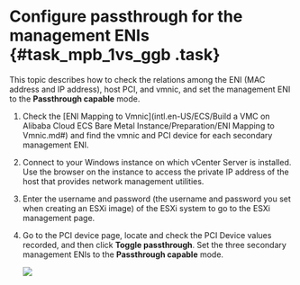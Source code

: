 # Configure passthrough for the management ENIs {#task_mpb_1vs_ggb .task}

This topic describes how to check the relations among the ENI \(MAC address and IP address\), host PCI, and vmnic, and set the management ENI to the **Passthrough capable** mode.

1.  Check the [ENI Mapping to Vmnic](intl.en-US/ECS/Build a VMC on Alibaba Cloud ECS Bare Metal Instance/Preparation/ENI Mapping to Vmnic.md#) and find the vmnic and PCI device for each secondary management ENI. 
2.  Connect to your Windows instance on which vCenter Server is installed. Use the browser on the instance to access the private IP address of the host that provides network management utilities. 
3.  Enter the username and password \(the username and password you set when creating an ESXi image\) of the ESXi system to go to the ESXi management page. 
4.  Go to the PCI device page, locate and check the PCI Device values recorded, and then click **Toggle passthrough**. Set the three secondary management ENIs to the **Passthrough capable** mode. 

    ![](http://static-aliyun-doc.oss-cn-hangzhou.aliyuncs.com/assets/img/83721/154857720537885_en-US.png)


